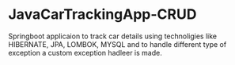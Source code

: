 # JavaCarTrackingApp-CRUD
Springboot applicaion to track car details using technoligies like HIBERNATE, JPA, LOMBOK, MYSQL and to handle different type of exception a custom exception hadleer is made. 
